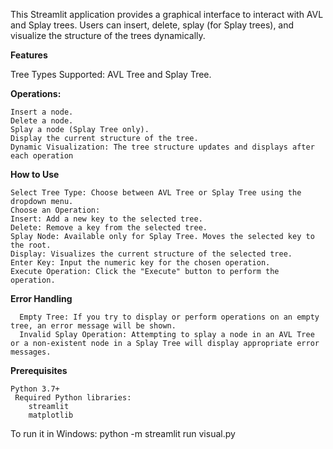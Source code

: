 This Streamlit application provides a graphical interface to interact with AVL and Splay trees. Users can insert, delete, splay (for Splay trees), and visualize the structure of the trees dynamically.

**Features**
  
   Tree Types Supported: AVL Tree and Splay Tree.

  
**Operations:**


    Insert a node.
    Delete a node.
    Splay a node (Splay Tree only).
    Display the current structure of the tree.
    Dynamic Visualization: The tree structure updates and displays after each operation

  
**How to Use**


    Select Tree Type: Choose between AVL Tree or Splay Tree using the dropdown menu.
    Choose an Operation:
    Insert: Add a new key to the selected tree.
    Delete: Remove a key from the selected tree.
    Splay Node: Available only for Splay Tree. Moves the selected key to the root.
    Display: Visualizes the current structure of the selected tree.
    Enter Key: Input the numeric key for the chosen operation.
    Execute Operation: Click the "Execute" button to perform the operation.

    
**Error Handling**

      Empty Tree: If you try to display or perform operations on an empty tree, an error message will be shown.
      Invalid Splay Operation: Attempting to splay a node in an AVL Tree or a non-existent node in a Splay Tree will display appropriate error messages.

    
**Prerequisites**

    Python 3.7+
     Required Python libraries:
        streamlit
        matplotlib

To run it in Windows: python -m streamlit run visual.py
